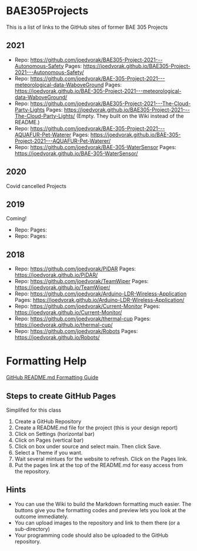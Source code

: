 # BAE305Projects
This is a list of links to the GitHub sites of former BAE 305 Projects

## 2021
- Repo: https://github.com/joedvorak/BAE305-Project-2021---Autonomous-Safety Pages: https://joedvorak.github.io/BAE305-Project-2021---Autonomous-Safety/
- Repo: https://github.com/joedvorak/BAE-305-Project-2021---meteorological-data-WaboveGround Pages: https://joedvorak.github.io/BAE-305-Project-2021---meteorological-data-WaboveGround/
- Repo: https://github.com/joedvorak/BAE305-Project-2021---The-Cloud-Party-Lights Pages: https://joedvorak.github.io/BAE305-Project-2021---The-Cloud-Party-Lights/ (Empty. They built on the Wiki instead of the README.)
- Repo: https://github.com/joedvorak/BAE-305-Project-2021---AQUAFUR-Pet-Waterer Pages: https://joedvorak.github.io/BAE-305-Project-2021---AQUAFUR-Pet-Waterer/
- Repo: https://github.com/joedvorak/BAE-305-WaterSensor Pages: https://joedvorak.github.io/BAE-305-WaterSensor/

## 2020
Covid cancelled Projects

## 2019
Coming!
- Repo:  Pages:
- Repo:  Pages:

## 2018
- Repo: https://github.com/joedvorak/PiDAR Pages: https://joedvorak.github.io/PiDAR/
- Repo: https://github.com/joedvorak/TeamWiper Pages: https://joedvorak.github.io/TeamWiper/
- Repo: https://github.com/joedvorak/Arduino-LDR-Wireless-Application Pages: https://joedvorak.github.io/Arduino-LDR-Wireless-Application/
- Repo: https://github.com/joedvorak/Current-Monitor Pages: https://joedvorak.github.io/Current-Monitor/
- Repo: https://github.com/joedvorak/thermal-cup Pages: https://joedvorak.github.io/thermal-cup/
- Repo: https://github.com/joedvorak/Robots Pages: https://joedvorak.github.io/Robots/

# Formatting Help

[GitHub README.md Formatting Guide](https://docs.github.com/en/get-started/writing-on-github/getting-started-with-writing-and-formatting-on-github/basic-writing-and-formatting-syntax)
## Steps to create GitHub Pages
Simplifed for this class

1. Create a GitHub Repository
2. Create a README.md file for the project (this is your design report)
3. Click on Settings (horizontal bar)
4. Click on Pages (vertical bar)
5. Click on box under source and select main. Then click Save.
6. Select a Theme if you want.
7. Wait several mintues for the website to refresh. Click on the Pages link.
8. Put the pages link at the top of the README.md for easy access from the repository.

## Hints
- You can use the Wiki to build the Markdown formatting much easier. The buttons give you the formatting codes and preview lets you look at the outcome immediately.
- You can upload images to the repository and link to them there (or a sub-directory)
- Your programming code should also be uploaded to the GitHub repository. 

